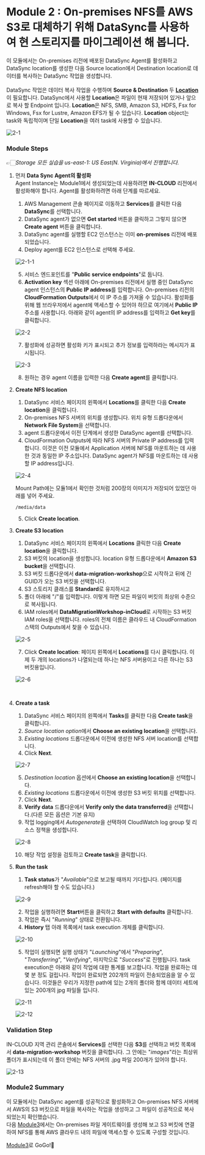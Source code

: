 # Module 2 : On-premises NFS를 AWS S3로 대체하기 위해 DataSync를 사용하여 현 스토리지를 마이그레이션 해 봅니다.

이 모듈에서는 On-premises 리전에 배포된 DataSync Agent를 활성화하고 DataSync location를 생성한 다음 Source location에서 Destination location로 데이터를 복사하는 DataSync 작업을 생성합니다.<br><br>
DataSync 작업은 데이터 복사 작업을 수행하며 **Source & Destination** 두 [**Location**](https://docs.aws.amazon.com/ko_kr/datasync/latest/userguide/working-with-locations.html)이 필요합니다. DataSync에서 사용할 **Location**은 파일이 현재 저장되어 있거나 앞으로 복사 할 Endpoint 입니다. **Location**은 NFS, SMB, Amazon S3, HDFS, Fsx for Windows, Fsx for Lustre, Amazon EFS가 될 수 있습니다. **Location** object는 task와 독립적이며 단일 **Location**을 여러 task에 사용할 수 있습니다.

![2-1](../images/2-1.png)
### Module Steps 
👉🏻*Storage 모든 실습을 us-east-1: US East(N. Virginia)에서 진행합니다.*
1. 먼저 **Data Sync Agent의 활성화**<br>
Agent Instance는 Module1에서 생성되었는데 사용하려면 **IN-CLOUD** 리전에서 활성화해야 합니다. Agent를 활성화하려면 아래 단계를 따르세요.

   1. AWS Management 콘솔 페이지로 이동하고 **Services**를 클릭한 다음 **DataSync**를 선택합니다.
   2. DataSync agent가 없으면 **Get started** 버튼을 클릭하고 그렇지 않으면 **Create agent** 버튼을 클릭합니다.
   3. DataSync agent를 실행할 EC2 인스턴스는 이미 **on-premises** 리전에 배포되었습니다.
   4. Deploy agent를 EC2 인스턴스로 선택해 주세요.
   
   ![2-1-1](../images/2-1-1.png)
   
   5. 서비스 엔드포인트를 "**Public service endpoints**"로 둡니다.
   6. **Activation key** 섹션 아래에 On-premises 리전에서 실행 중인 DataSync agent 인스턴스의 **Public IP address**를 입력합니다. On-premises 리전의 **CloudFormation Outputs**에서 이 IP 주소를 가져올 수 있습니다. 활성화를 위해 웹 브라우저에서 agent에 액세스할 수 있어야 하므로 여기에서 **Public IP** 주소를 사용합니다. 아래와 같이 agent의 IP address를 입력하고 **Get key**를 클릭합니다.
   
   ![2-2](../images/2-2.png)
   
   7. 활성화에 성공하면 활성화 키가 표시되고 추가 정보를 입력하라는 메시지가 표시됩니다.
    
   ![2-3](../images/2-3.png)
    
   8. 원하는 경우 agent 이름을 입력한 다음 **Create agent**를 클릭합니다.<br>

2. **Create NFS location**

    1. DataSync 서비스 페이지의 왼쪽에서 **Locations**를 클릭한 다음 **Create location**을 클릭합니다.
    2. On-premises NFS 서버의 위치를 생성합니다. 위치 유형 드롭다운에서 **Network File System**을 선택합니다.
    3. agent 드롭다운에서 이전 단계에서 생성한 DataSync agent를 선택합니다.
    4. CloudFormation Outputs에 따라 NFS 서버의 Private IP address를 입력합니다. 이것은 이전 모듈에서 Application 서버에 NFS를 마운트하는 데 사용한 것과 동일한 IP 주소입니다. DataSync agent가 NFS를 마운트하는 데 사용할 IP address입니다.
    
    ![2-4](../images/2-4.png)
    
   Mount Path에는 모듈1에서 확인한 것처럼 200장의 이미지가 저장되어 있었던 아래를 넣어 주세요.
   ```
   /media/data
   ```
    
   5. Click **Create location**.<br>

3. **Create S3 location**
    1. DataSync 서비스 페이지의 왼쪽에서 **Locations** 클릭한 다음 **Create location**을 클릭합니다.
    2. S3 버킷의 location을 생성합니다. location 유형 드롭다운에서 **Amazon S3 bucket**을 선택합니다.
    3. S3 버킷 드롭다운에서 **data-migration-workshop**으로 시작하고 뒤에 긴 GUID가 오는 S3 버킷을 선택합니다.
    4. S3 스토리지 클래스를 **Standard**로 유지하시고
    5. 폴더 아래에 "/"를 입력합니다. 이렇게 하면 모든 파일이 버킷의 최상위 수준으로 복사됩니다.
    6. IAM roles에서 **DataMigrationWorkshop-inCloud**로 시작하는 S3 버킷 IAM roles을 선택합니다. roles의 전체 이름은 클라우드 내 CloudFormation 스택의 Outputs에서 찾을 수 있습니다.
    
    ![2-5](../images/2-5.png)
    
    7. Click **Create location**: 페이지 왼쪽에서 **Locations**를 다시 클릭합니다. 이제 두 개의 locations가 나열되는데 하나는 NFS 서버용이고 다른 하나는 S3 버킷용입니다.
    
    ![2-6](../images/2-6.png)
<br>

4. **Create a task**
    1. DataSync 서비스 페이지의 왼쪽에서 **Tasks**를 클릭한 다음 **Create task**을 클릭합니다.
    2. *Source location option*에서 **Choose an existing location**을 선택합니다.
    3. *Existing locations* 드롭다운에서 이전에 생성한 NFS 서버 location를 선택합니다.
    4. Click **Next**.

    ![2-7](../images/2-7.png)
    
    5. *Destination location* 옵션에서 **Choose an existing location**을 선택합니다.
    6. *Existing locations* 드롭다운에서 이전에 생성한 S3 버킷 위치를 선택합니다.
    7. Click **Next**.
    8. **Verify data** 드롭다운에서 **Verify only the data transferred**을 선택합니다.(다른 모든 옵션은 기본 유지)
    9. 작업 logging에서 *Autogenerate*을 선택하여 CloudWatch log group 및 리소스 정책을 생성합니다.
    
    ![2-8](../images/2-8.png)
    
    10. 해당 작업 설정을 검토하고 **Create task**을 클릭합니다.<br>
   
5. **Run the task**
    1. **Task status**가 "*Available*"으로 보고될 때까지 기다립니다. (페이지를 refresh해야 할 수도 있습니다.)

    ![2-9](../images/2-9.png)

    2. 작업을 실행하려면 **Start**버튼을 클릭하고 **Start with defaults** 클릭합니다.
    3. 작업은 즉시 "*Running*" 상태로 전환됩니다.
    4. **History** 탭 아래 목록에서 task execution 개체를 클릭합니다.

    ![2-10](../images/2-10.png)

    5. 작업이 실행되면 실행 상태가 "*Launching*"에서 "*Preparing*", "*Transferring*", "*Verifying*", 마지막으로 "*Success*"로 진행됩니다. task execution은 아래와 같이 작업에 대한 통계를 보고합니다. 작업을 완료하는 데 몇 분 정도 걸립니다. 작업이 완료되면 202개의 파일이 전송되었음을 알 수 있습니다. 이것들은 우리가 지정한 path에 있는 2개의 폴더와 함께 데이터 세트에 있는 200개의 jpg 파일들 입니다.

    ![2-11](../images/2-11.png)

    ![2-12](../images/2-12.png)

### Validation Step
IN-CLOUD 지역 관리 콘솔에서 **Services**를 선택한 다음 **S3**를 선택하고 버킷 목록에서 **data-migration-workshop** 버킷을 클릭합니다. 그 안에는 "*images*"라는 최상위 폴더가 표시되는데 이 폴더 안에는 NFS 서버의 .jpg 파일 200개가 있어야 합니다.

![2-13](../images/2-13.png)

### Module2 Summary
이 모듈에서는 DataSync agent를 성공적으로 활성화하고 On-premises NFS 서버에서 AWS의 S3 버킷으로 파일을 복사하는 작업을 생성하고 그 파일이 성공적으로 복사되었는지 확인했습니다.<br>
다음 [Module3](../detail/module3.md)에서는 On-premises 파일 게이트웨이를 생성해 보고 S3 버킷에 연결하여 NFS를 통해 AWS 클라우드 내의 파일에 액세스할 수 있도록 구성할 것입니다.

[Module3](../detail/module3.md)로 GoGo!👏

